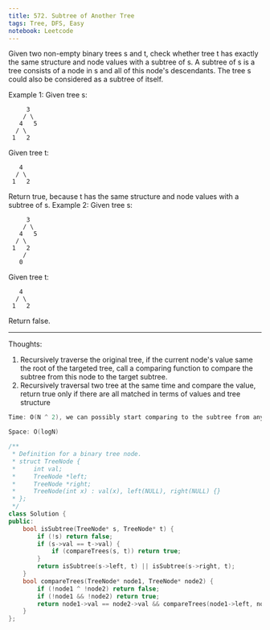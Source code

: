 ```yaml
---
title: 572. Subtree of Another Tree
tags: Tree, DFS, Easy
notebook: Leetcode
---
```


Given two non-empty binary trees s and t, check whether tree t has exactly the same structure and node values with a subtree of s. A subtree of s is a tree consists of a node in s and all of this node's descendants. The tree s could also be considered as a subtree of itself.

Example 1:
Given tree s:
```
     3
    / \
   4   5
  / \
 1   2
 ```
Given tree t:
```
   4 
  / \
 1   2
```
Return true, because t has the same structure and node values with a subtree of s.
Example 2:
Given tree s:
```
     3
    / \
   4   5
  / \
 1   2
    /
   0
```
Given tree t:
```
   4
  / \
 1   2
```
Return false.

----------
Thoughts:
1. Recursively traverse the original tree, if the current node's value same the root of the targeted tree, call a comparing function to compare the subtree from this node to the target subtree. 
2. Recursively traversal two tree at the same time and compare the value, return true only if there are all matched in terms of values and tree structure

```c++
Time: O(N ^ 2), we can possibly start comparing to the subtree from any nodes in the original tree as long as their values match.

Space: O(logN)

/**
 * Definition for a binary tree node.
 * struct TreeNode {
 *     int val;
 *     TreeNode *left;
 *     TreeNode *right;
 *     TreeNode(int x) : val(x), left(NULL), right(NULL) {}
 * };
 */
class Solution {
public:
    bool isSubtree(TreeNode* s, TreeNode* t) {
        if (!s) return false;
        if (s->val == t->val) {
            if (compareTrees(s, t)) return true;
        }
        return isSubtree(s->left, t) || isSubtree(s->right, t);
    }
    bool compareTrees(TreeNode* node1, TreeNode* node2) {
        if (!node1 ^ !node2) return false;
        if (!node1 && !node2) return true;
        return node1->val == node2->val && compareTrees(node1->left, node2->left) && compareTrees(node1->right, node2->right);
    }
};
```